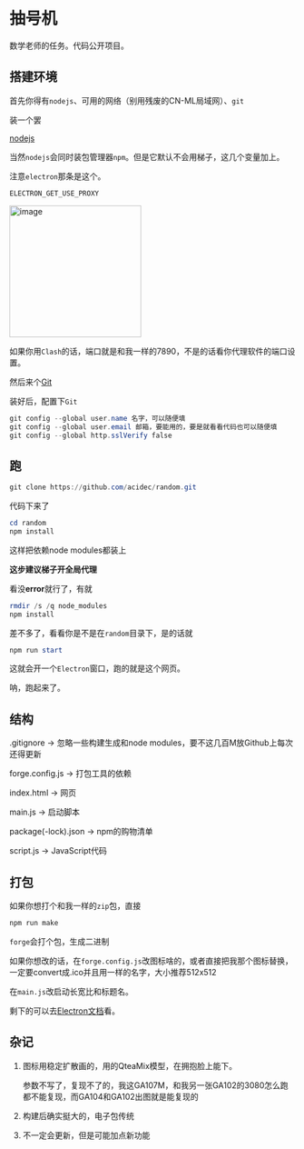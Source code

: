 # 抽号机

数学老师的任务。代码公开项目。

## 搭建环境
首先你得有`nodejs`、可用的网络（别用残废的CN-ML局域网）、`git`

装一个罢

[nodejs](https://nodejs.org/en)

当然`nodejs`会同时装包管理器`npm`。但是它默认不会用梯子，这几个变量加上。

注意`electron`那条是这个。
```text
ELECTRON_GET_USE_PROXY
```
<img width="232" alt="image" src="https://github.com/acidec/random/assets/117443292/c80a85d0-7d4d-4a74-904a-4675b63a5508">

如果你用`Clash`的话，端口就是和我一样的7890，不是的话看你代理软件的端口设置。

然后来个[Git](https://mirrors.bfsu.edu.cn/github-release/git-for-windows/git/LatestRelease/)

装好后，配置下`Git`

```powershell
git config --global user.name 名字，可以随便填
git config --global user.email 邮箱，要能用的，要是就看看代码也可以随便填
git config --global http.sslVerify false
```

## 跑
```powershell
git clone https://github.com/acidec/random.git
```
代码下来了

```powershell
cd random
npm install
```
这样把依赖node modules都装上

**这步建议梯子开全局代理**

看没**error**就行了，有就

```powershell
rmdir /s /q node_modules
npm install
```

差不多了，看看你是不是在`random`目录下，是的话就

```powershell
npm run start
```

这就会开一个`Electron`窗口，跑的就是这个网页。

呐，跑起来了。

## 结构

.gitignore -> 忽略一些构建生成和node modules，要不这几百M放Github上每次还得更新

forge.config.js -> 打包工具的依赖

index.html -> 网页

main.js -> 启动脚本

package(-lock).json -> npm的购物清单

script.js -> JavaScript代码

## 打包

如果你想打个和我一样的`zip`包，直接
```powershell
npm run make
```
`forge`会打个包，生成二进制

如果你想改的话，在`forge.config.js`改图标啥的，或者直接把我那个图标替换，一定要convert成.ico并且用一样的名字，大小推荐512x512

在`main.js`改启动长宽比和标题名。

剩下的可以去[Electron文档](https://www.electronjs.org/docs/latest/)看。

## 杂记

1.  图标用稳定扩散画的，用的QteaMix模型，在拥抱脸上能下。

    参数不写了，复现不了的，我这GA107M，和我另一张GA102的3080怎么跑都不能复现，而GA104和GA102出图就是能复现的

2.  构建后确实挺大的，电子包传统

3.  不一定会更新，但是可能加点新功能
